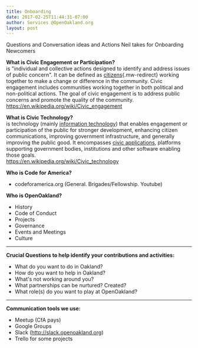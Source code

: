 ```yaml
---
title: Onboarding
date: 2017-02-25T11:44:31-07:00
author: Services @OpenOakland.org
layout: post
---
```


Questions and Conversation ideas and Actions Neil takes for Onboarding Newcomers

**What is Civic Engagement or Participation?**  
is "individual and collective actions designed to identify and address issues of public concern". It can be defined as [citizens](https://en.wikipedia.org/wiki/Citizen "Citizen"){.mw-redirect} working together to make a change or difference in the community. Civic engagement includes communities working together in both political and non-political actions. The goal of civic engagement is to address public concerns and promote the quality of the community.  
https://en.wikipedia.org/wiki/Civic_engagement

**What is Civic Technology?**  
is technology (mainly [information technology](https://en.wikipedia.org/wiki/Information_technology "Information technology")) that enables engagement or participation of the public for stronger development, enhancing citizen communications, improving government infrastructure, and generally improving the public good. It encompasses [civic applications](https://en.wikipedia.org/wiki/Civic_application "Civic application"), platforms supporting government bodies, institutions and other software enabling those goals.  
https://en.wikipedia.org/wiki/Civic_technology

**Who is Code for America?**

- codeforamerica.org (General. Brigades/Fellowship. Youtube)

**Who is OpenOakland?**

- History
- Code of Conduct
- Projects
- Governance
- Events and Meetings
- Culture

---

**Crucial Questions to help identify your contributions and activities:**

- What do you want to do in Oakland?
- How do you want to help in Oakland?
- What's not working around you?
- What partnerships can be nurtured? Created?
- What role(s) do you want to play at OpenOakland?

---

**Communication tools we use:**

- Meetup (CfA pays)
- Google Groups
- Slack (http://slack.openoakland.org)
- Trello for some projects
